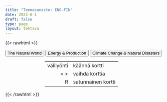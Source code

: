 ```yaml
---
title: "Teemasanasto: ENG-FIN"
date: 2022-6-1
draft: false
type: page
layout: tehtava
---
```

{{< rawhtml >}}
<link rel="stylesheet" type="text/css" href="/css/flashcard1.css"/>
<html>
 <body>
  <div id="cardArea"></div>
  <div id=valikko>
<button id="teema1">The Natural World</button>  <button id="teema2">Energy & Production</button>   <button id="teema3">Climate Change & Natural Disasters</button>
</div>
  <div id="lukumaara"></div>
  <div id="buttonArea" class="grid grid-cols-3"></div>

<div id="nappaimet" class="hidden lg:block" style="text-align:center; margin:0 auto; width:50%;"> 
<table>
  <tr>
    <td style="text-align:end;">välilyönti</td>
    <td>käännä kortti</td>
  </tr>
  <tr>
    <td style="text-align:end;">< ></td>
    <td>vaihda korttia</td>
  </tr>
  <tr>
    <td style="text-align:end;">R</td>
    <td>satunnainen kortti</td>
</table>

</div>

 </body>
</html>

<script> 
$(document).ready(function() {

  var currentQuestion = 0;
  var qbank = [
["archipelago", "saaristo"],
["bay, gulf", "lahti"],
["brook", "puro"],
["canal, channel", "kanaali"],
["coast", "rannikko"],
["current", "virta, virtaus"],
["delta", "suisto"],
["ditch", "oja"],
["glacier", "jäätikkö"],
["iceberg", "jäävuori"],
["island", "saari"],
["lake", "järvi"],
["ocean", "valtameri"],
["peninsula", "niemimaa"],
["pond", "lampi"],
["reef", "riutta, särkkä"],
["river", "joki"],
["sea", "meri"],
["spring", "lähde"],
["tide", "vuorovesi"],
["waterfall", "vesiputous"],
["clay", "savi"],
["continent", "maanosa"],
["desert", "autiomaa"],
["dirt, earth, soil", "multa"],
["fertile", "hedelmällinen"],
["field", "pelto"],
["fjeld, fell", "tunturi"],
["gorge, ravine", "rotko"],
["gravel", "sora"],
["hill", "mäki, kukkula"],
["interior", "sisämaa"],
["landscape, scenery", "maisema"],
["lowland", "alanko"],
["mainland", "mantere"],
["mountain range", "vuoristo"],
["mud", "muta"],
["non-arable, barren", "viljelyyn sopimaton"],
["plain", "tasanko"],
["plateau", "ylätasanko"],
["sand", "hiekka"],
["slope", "rinne"],
["soil, earth, ground", "maaperä"],
["valley", "laakso"],
["volcano", "tulivuori"],
["wilderness", "erämaa"],
["endangered (species)", "uhanalainen (laji)"],
["extinction", "sukupuuttoon kuoleminen"],
["food chain", "ravintoketju"],
["habitat", "elinympäristö"],
["indigenous", "kotoperäinen, alkuperäinen"],
["invasive species", "vieraslaji"],
["protected (species)", "rauhoitettu (laji)"],
["sanctuary", "suojelualue, rauhoitusalue"],
["species, species", "laji, lajit"],
["wildlife", "luonto; luonnonvaraiset eläimet (ja joskus myös kasvit)"],
["alga, algae", "levä, levät"],
["bloom", "kukinto, kukkia"],
["blossom", "kukka, kukkia"],
["branch", "oksa"],
["bud", "nuppu"],
["bush", "pensas"],
["cone", "käpy"],
["coniferous tree", "havupuu"],
["cyanobacteria, blue-green algae", "sinilevä"],
["deciduous tree", "lehtipuu"],
["evergreen (plant)", "ikivihreä (kasvi)"],
["flora and fauna", "kasvit ja eläimet"],
["foliage", "lehvistö, lehdet"],
["forest", "metsä"],
["grove", "metsikkö, lehto"],
["herb", "yrtti"],
["jungle", "viidakko"],
["lichen", "jäkälä"],
["meadow", "niitty"],
["moss", "sammal"],
["mushroom; fungus, fungi", "sieni, sienet"],
["needle", "neulanen"],
["plant", "kasvi; istuttaa"],
["pollen", "siitepöly"],
["sapling", "taimi"],
["seed", "siemen"],
["shrub", "varpu, pensas"],
["sprout", "verso, itu"],
["swamp, bog, marshland", "suo"],
["trunk", "runko"],
["vegetation", "kasvillisuus"],
["weed", "rikkaruoho"],
["wither", "kuihtua, lakastua"],
["amphibian", "sammakkoeläin"],
["antenna, antennae", "tuntosarvi, tuntosarvet"],
["arachnid", "hämähäkkieläin"],
["beast", "eläin, peto"],
["bird of prey", "petolintu"],
["bovine animal", "nautaeläin"],
["breed", "rotu"],
["carnivore", "lihansyöjä"],
["claw", "kynsi"],
["fin", "evä"],
["fur", "turkki"],
["game", "riista"],
["gill", "kidus"],
["herbivore", "kasvinsyöjä"],
["hibernate", "talvehtia, horrostaa"],
["hoof", "sorkka, kavio"],
["horn", "sarvi"],
["hump", "kyttyrä"],
["insect", "hyönteinen"],
["invertebrate", "selkärangaton"],
["mammal", "nisäkäs"],
["marsupial", "pussieläin"],
["migratory bird", "muuttolintu"],
["mollusc", "nilviäinen"],
["muzzle", "turpa, kuono"],
["nest", "pesä; pesiä"],
["nocturnal animal", "yöeläin"],
["offspring", "jälkeläiset"],
["paw", "tassu, käpälä"],
["reptile", "matelija"],
["rodent", "jyrsijä"],
["scavenger", "haaskaeläin"],
["shell", "kilpi, kuori"],
["tail", "häntä"],
["tentacle", "lonkero"],
["territory", "reviiri"],
["tusk", "syöksyhammas"],
["vermin", "tuhoeläin, tuholainen"],
["vertebrate", "selkärankainen"],
["whisker", "viiksikarva"],
["biofuel", "biopolttoaine"],
["biogas", "biokaasu"],
["biomass", "biomassa"],
["geothermal energy", "maalämpö"],
["hydropower", "vesivoima"],
["ocean energy", "valtamerienergia"],
["solar energy", "aurinkovoima"],
["tidal energy", "vuorovesivoima"],
["wave energy", "aaltovoima"],
["wind power", "tuulivoima"],
["wood pellet", "puupelletti"],
["charcoal", "puuhiili, antrasiitti"],
["coal", "kivihiili"],
["crude oil, petroleum", "raakaöljy"],
["fossil fuel", "fossiilinen polttoaine"],
["natural gas", "maakaasu"],
["nuclear energy", "ydinvoima"],
["peat", "turve"],
["battery", "akku"],
["blackout, power failure/cut/outage", "sähkökatko"],
["boiler", "lämminvesivaraaja, vedenlämmitin"],
["central heating", "keskuslämmitys"],
["electrical grid", "sähköverkko"],
["energy supply", "energiantuotanto, energian jakelu"],
["geothermal heating", "maalämpö"],
["oil rig", "öljynporauslautta"],
["power plant", "voimala"],
["power line", "sähkölinja"],
["radiator", "lämpöpatteri"],
["solar panel", "aurinkopaneeli"],
["wind farm", "tuulivoimapuisto"],
["wind turbine", "tuuliturbiini"],
["biodegradable", "biologisesti hajoava"],
["compost", "kompostoida, komposti"],
["contamination", "saastuminen, pilaantuminen"],
["circular economy", "kiertotalous"],
["decompose", "maatua, hajottaa"],
["dumpster", "roskalaatikko"],
["garbage, waste, trash, rubbish, litter, debris", "jäte, jätteet, roska, roskat"],
["hazardous waste", "ongelmajäte, vaarallinen jäte"],
["inorganic waste", "epäorgaaninen jäte"],
["landfill", "kaatopaikka"],
["mixed waste", "sekajäte"],
["organic waste", "orgaaninen jäte"],
["packaging", "pakkausmateriaali"],
["pollution", "saastuminen, saaste"],
["recycle", "kierrättää"],
["recyclable materials", "kierrätysmateriaali"],
["reuse", "käyttää uudelleen"],
["scraps", "ruoantähteet"],
["sewage, wastewater", "jätevesi"],
["skip", "jätelava"],
["waste incineration", "jätteenpoltto"],
["crop, harvest, yield", "sato"],
["crop rotation", "vuoroviljely"],
["dairy farm", "maitotila"],
["domestic animal", "kotieläin"],
["dung, manure", "lanta"],
["factory farming", "tehotuotanto"],
["fertility", "hedelmällisyys"],
["fertiliser", "lannoite"],
["fodder", "rehu"],
["food chain", "ravintoketju"],
["forestry", "metsänhoito"],
["genetically modified (GM)", "geenimuunneltu"],
["graze", "laiduntaa"],
["herbicide", "kasvimyrkky"],
["irrigation", "kastelu"],
["livestock", "karja"],
["local food", "lähiruoka"],
["organic", "luomu"],
["pest", "tuholainen"],
["pesticide", "tuholaismyrkky"],
["preservative", "säilöntäaine"],
["soil", "maaperä"],
["adaptation", "sopeutuminen"],
["Anthropocene", "antroposeeni, ihmisen vaikutuksen aikakausi"],
["atmosphere", "ilmakehä"],
["biodiversity", "luonnon monimuotoisuus"],
["carbon dioxide, CO2", "hiilidioksidi"],
["carbon footprint", "hiilijalanjälki"],
["carbon neutral", "hiilineutraali"],
["carbon sink", "hiilinielu"],
["carbon tax", "hiilivero"],
["climate change", "ilmastonmuutos"],
["conservation", "ympäristönsuojelu"],
["corporate accountability", "yritysvastuu"],
["eco-anxiety", "ilmastoahdistus"],
["ecological restoration", "luonnon ennallistaminen"],
["ecosystem", "ekosysteemi"],
["emissions trading, cap and trade", "päästökauppa"],
["global warming", "ilmaston lämpeneminen"],
["greenhouse effect", "kasvihuoneilmiö"],
["greenhouse gas", "kasvihuonekaasu"],
["green transition", "vihreä siirtymä"],
["greenwash", "viherpesu"],
["intergenerational equity", "sukupolvien välinen tasa-arvo"],
["methane", "metaani"],
["mitigation", "lieventäminen"],
["offsetting", "kompensaatio, hyvitys"],
["solar irradiance", "auringon säteily"],
["sustainability", "kestävyys"],
["sustainable development", "kestävä kehitys"],
["tipping point", "keikahduspiste, kriittinen piste"],
["algal bloom", "leväkukinta"],
["Arctic shrinkage", "arktisen alueen kutistuminen"],
["avalanche", "lumivyöry"],
["biodiversity loss", "luontokato"],
["blizzard", "lumimyrsky"],
["coral bleaching", "korallien vaaleneminen"],
["cyclone, hurricane, typhoon", "trooppinen hirmumyrsky"],
["deforestation", "metsäkato"],
["desertification", "aavikoituminen"],
["drought", "kuivuus"],
["earthquake", "maanjäristys"],
["eutrophication", "rehevöityminen"],
["heatwave", "helleaalto"],
["flood", "tulva"],
["landslide", "maanvyöry"],
["ocean acidification", "merien happamoituminen"],
["ozone depletion", "otsonikato"],
["sea level rise", "merenpinnan nousu"],
["volcanic eruption", "tulivuorenpurkaus"],
["wildfire", "maastopalo"],

];

  beginActivity();
  edellinen();
  random();
  seuraava();
  kortinVaihto();

  	$("#teema1").on("mousedown", function(){
	currentQuestion = 0;
    beginActivity();
    })
    $("#teema2").on("mousedown", function(){
    currentQuestion = 128;
    beginActivity();
    })
    $("#teema3").on("mousedown", function(){
    currentQuestion = 202;
    beginActivity();
    })

  window.addEventListener('keydown', (e) => {
    if (e.keyCode === 32 && e.target === document.body) {
      e.preventDefault();
    }
  });

  document.body.onkeydown = function(event) {
    event = event || window.event;
    var keycode = event.charCode || event.keyCode;
    if (keycode === 37 && currentQuestion > 0) {
      currentQuestion--;
      beginActivity();
    }

    if (keycode === 82) {
      var randomNumber = Math.floor(Math.random() * qbank.length);
      currentQuestion = randomNumber;
      beginActivity();
    }

    if (keycode === 39 && currentQuestion < qbank.length - 1) {
      currentQuestion++;
      beginActivity();
    }

    if (keycode === 32) {
      var parentDiv = document.getElementById("cardArea");
      var childDiv = document.getElementById("card1");
      if (parentDiv.contains(childDiv)) {
        $("#cardArea").empty()
        $("#cardArea").append('<div id="card2" class="card">' + qbank[currentQuestion][1] + '</div>')
        $("#card2").css("background-color", "#00473c")
      } else {
        $("#cardArea").empty()
        $("#cardArea").append('<div id="card1" class="card">' + qbank[currentQuestion][0] + '</div>')
        $("#card1").css("background-color", "#1F2937")
      }
    }

  }
 	function beginActivity() {
    $("#cardArea").empty();
    $("#cardArea").append('<div id="card1" class="card">' + qbank[currentQuestion][0] + '</div>');
    $("#card1").css("background-color", "#1F2937");
    $("#lukumaara").empty();
    var korttia = document.createElement('div')
    korttia.innerHTML = currentQuestion + 1 + " / " + qbank.length;
    document.getElementById('lukumaara').appendChild(korttia);
  }

  function kortinVaihto() {
    $("#cardArea").on("click", function() {
      var parentDiv = document.getElementById("cardArea");
      var childDiv = document.getElementById("card1");
      if (parentDiv.contains(childDiv)) {
        $("#cardArea").empty()
        $("#cardArea").append('<div id="card2" class="card">' + qbank[currentQuestion][1] + '</div>')
        $("#card2").css("background-color", "#00473c")
      } else {
        $("#cardArea").empty()
        $("#cardArea").append('<div id="card1" class="card">' + qbank[currentQuestion][0] + '</div>')
        $("#card1").css("background-color", "#1F2937")
      }
    })
  }


  function edellinen() {
    $("#buttonArea").append('<div id="prevButton">Edellinen</div>');
    $("#prevButton").on("click", function() {
      if (currentQuestion > 0) {
        currentQuestion--;
        beginActivity();
      }
    })
  }

  function random() {
    $("#buttonArea").append('<div id="random">Random</div>');
    $("#random").on("click", function() {
      var randomNumber = Math.floor(Math.random() * qbank.length);
      currentQuestion = randomNumber;
      beginActivity();
    })
  }

  function seuraava() {
    $("#buttonArea").append('<div id="nextButton">Seuraava</div>');
    $("#nextButton").on("click", function() {
      if (currentQuestion < qbank.length - 1) {
        currentQuestion++;
        beginActivity();
      }
    })
  }
})
</script>

{{< /rawhtml >}}